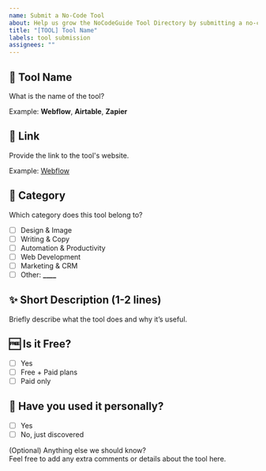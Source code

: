 ```yaml
---
name: Submit a No-Code Tool
about: Help us grow the NoCodeGuide Tool Directory by submitting a no-code tool you love!
title: "[TOOL] Tool Name"
labels: tool submission
assignees: ""
---
```


## 📌 Tool Name

What is the name of the tool?

Example: **Webflow**, **Airtable**, **Zapier**

## 🔗 Link

Provide the link to the tool's website.

Example: [Webflow](https://www.webflow.com)

## 🧠 Category

Which category does this tool belong to?

- [ ] Design & Image
- [ ] Writing & Copy
- [ ] Automation & Productivity
- [ ] Web Development
- [ ] Marketing & CRM
- [ ] Other: ****\_\_\_\_****

## ✨ Short Description (1-2 lines)

Briefly describe what the tool does and why it’s useful.

## 🆓 Is it Free?

- [ ] Yes
- [ ] Free + Paid plans
- [ ] Paid only

## 🧪 Have you used it personally?

- [ ] Yes
- [ ] No, just discovered

(Optional) Anything else we should know?  
Feel free to add any extra comments or details about the tool here.
